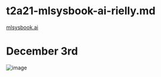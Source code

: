 
<h1>t2a21-mlsysbook-ai-rielly.md</h1>

<a href="https://mlsysbook.ai/contents/core/conclusion/conclusion.html">mlsysbook.ai</a>

<h1>December 3rd</h1> 

![image](https://github.com/user-attachments/assets/c71ee88a-ed4c-418d-afb6-b127f9dd732d)


